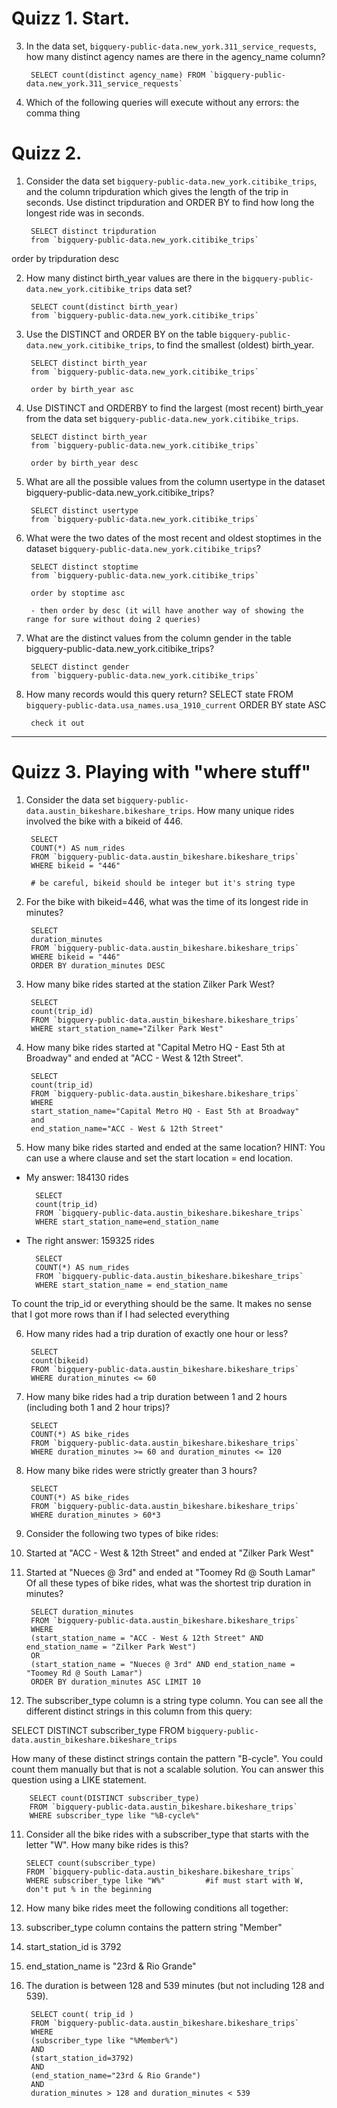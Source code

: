 # Quizz 1. Start.

3. In the data set, `bigquery-public-data.new_york.311_service_requests`, how many distinct agency names are there in the agency_name column?

        SELECT count(distinct agency_name) FROM `bigquery-public-data.new_york.311_service_requests`
    
4. Which of the following queries will execute without any errors:
    the comma thing
    
# Quizz 2.

1. Consider the data set `bigquery-public-data.new_york.citibike_trips`, and the column tripduration which gives the length of the trip in seconds. Use distinct tripduration and ORDER BY to find how long the longest ride was in seconds.

        SELECT distinct tripduration
        from `bigquery-public-data.new_york.citibike_trips`

order by tripduration desc 

2. How many distinct birth_year values are there in the `bigquery-public-data.new_york.citibike_trips` data set?

        SELECT count(distinct birth_year)
        from `bigquery-public-data.new_york.citibike_trips` 

3. Use the DISTINCT and ORDER BY on the table `bigquery-public-data.new_york.citibike_trips`, to find the smallest (oldest) birth_year.

        SELECT distinct birth_year
        from `bigquery-public-data.new_york.citibike_trips` 

        order by birth_year asc

4. Use DISTINCT and ORDERBY to find the largest (most recent) birth_year from the data set `bigquery-public-data.new_york.citibike_trips`.

        SELECT distinct birth_year
        from `bigquery-public-data.new_york.citibike_trips` 

        order by birth_year desc
        
5. What are all the possible values from the column usertype in the dataset bigquery-public-data.new_york.citibike_trips?

        SELECT distinct usertype
        from `bigquery-public-data.new_york.citibike_trips` 
        
6. What were the two dates of the most recent and oldest stoptimes in the dataset  `bigquery-public-data.new_york.citibike_trips`?

        SELECT distinct stoptime
        from `bigquery-public-data.new_york.citibike_trips` 

        order by stoptime asc
        
        - then order by desc (it will have another way of showing the range for sure without doing 2 queries)

7. What are the distinct values from the column gender in the table bigquery-public-data.new_york.citibike_trips?

        SELECT distinct gender
        from `bigquery-public-data.new_york.citibike_trips` 
        
8. How many records would this query return? 
SELECT state
FROM   `bigquery-public-data.usa_names.usa_1910_current` 
ORDER BY   state ASC

        check it out
--------------------------------

# Quizz 3. Playing with "where stuff"

1. Consider the data set `bigquery-public-data.austin_bikeshare.bikeshare_trips`. How many unique rides involved the bike with a bikeid of 446.

        SELECT
        COUNT(*) AS num_rides 
        FROM `bigquery-public-data.austin_bikeshare.bikeshare_trips`
        WHERE bikeid = "446"
        
        # be careful, bikeid should be integer but it's string type
        
2. For the bike with bikeid=446, what was the time of its longest ride in minutes?
        
        SELECT
        duration_minutes
        FROM `bigquery-public-data.austin_bikeshare.bikeshare_trips`
        WHERE bikeid = "446"
        ORDER BY duration_minutes DESC

3. How many bike rides started at the station Zilker Park West?

        SELECT
        count(trip_id)
        FROM `bigquery-public-data.austin_bikeshare.bikeshare_trips`
        WHERE start_station_name="Zilker Park West"

4. How many bike rides started at "Capital Metro HQ - East 5th at Broadway" and ended at "ACC - West & 12th Street".

        SELECT
        count(trip_id)
        FROM `bigquery-public-data.austin_bikeshare.bikeshare_trips`
        WHERE 
        start_station_name="Capital Metro HQ - East 5th at Broadway" 
        and
        end_station_name="ACC - West & 12th Street"
        
5. How many bike rides started and ended at the same location? HINT: You can use a where clause and set the start location = end location.

- My answer: 184130 rides

        SELECT
        count(trip_id)
        FROM `bigquery-public-data.austin_bikeshare.bikeshare_trips`
        WHERE start_station_name=end_station_name
        
- The right answer: 159325 rides

        SELECT
        COUNT(*) AS num_rides 
        FROM `bigquery-public-data.austin_bikeshare.bikeshare_trips` 
        WHERE start_station_name = end_station_name

To count the trip_id or everything should be the same. It makes no sense that I got more rows than if I had selected everything

6. How many rides had a trip duration of exactly one hour or less?

        SELECT
        count(bikeid)
        FROM `bigquery-public-data.austin_bikeshare.bikeshare_trips`
        WHERE duration_minutes <= 60
        
7. How many bike rides had a trip duration between 1 and 2 hours (including both 1 and 2 hour trips)?

        SELECT
        COUNT(*) AS bike_rides
        FROM `bigquery-public-data.austin_bikeshare.bikeshare_trips`
        WHERE duration_minutes >= 60 and duration_minutes <= 120

8. How many bike rides were strictly greater than 3 hours?

        SELECT
        COUNT(*) AS bike_rides
        FROM `bigquery-public-data.austin_bikeshare.bikeshare_trips`
        WHERE duration_minutes > 60*3
        
9. Consider the following two types of bike rides: 
1. Started at  "ACC - West & 12th Street" and ended at "Zilker Park West"
2. Started at "Nueces @ 3rd" and ended at "Toomey Rd @ South Lamar"
Of all these types of bike rides, what was the shortest trip duration in minutes?

        SELECT duration_minutes 
        FROM `bigquery-public-data.austin_bikeshare.bikeshare_trips` 
        WHERE 
        (start_station_name = "ACC - West & 12th Street" AND end_station_name = "Zilker Park West") 
        OR 
        (start_station_name = "Nueces @ 3rd" AND end_station_name = "Toomey Rd @ South Lamar") 
        ORDER BY duration_minutes ASC LIMIT 10

10. The subscriber_type  column is a string type column. You can see all the different distinct strings in this column from this query:

SELECT
  DISTINCT subscriber_type
FROM
  `bigquery-public-data.austin_bikeshare.bikeshare_trips`

How many of these distinct strings contain the pattern "B-cycle".
You could count them manually but that is not a scalable solution.
You can answer this question using a LIKE statement.

        SELECT count(DISTINCT subscriber_type)
        FROM `bigquery-public-data.austin_bikeshare.bikeshare_trips`
        WHERE subscriber_type like "%B-cycle%"

11. Consider all the bike rides with a subscriber_type that starts with the letter "W". How many bike rides is this?

        SELECT count(subscriber_type)
        FROM `bigquery-public-data.austin_bikeshare.bikeshare_trips`
        WHERE subscriber_type like "W%"         #if must start with W, don't put % in the beginning
        
12. How many bike rides meet the following conditions all together:
1. subscriber_type column contains the pattern string "Member"
2. start_station_id is  3792
3. end_station_name is  "23rd & Rio Grande"
4. The duration is between 128 and 539 minutes (but not including 128 and 539).

        SELECT count( trip_id )
        FROM `bigquery-public-data.austin_bikeshare.bikeshare_trips`
        WHERE 
        (subscriber_type like "%Member%")
        AND
        (start_station_id=3792)
        AND
        (end_station_name="23rd & Rio Grande")
        AND
        duration_minutes > 128 and duration_minutes < 539 
